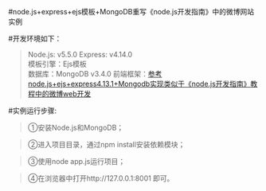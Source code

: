 #node.js+express+ejs模板+MongoDB重写《node.js开发指南》中的微博网站实例

#开发环境如下：
>Node.js: v5.5.0 
>Express:  v4.14.0  
>模板引擎：Ejs模板  
>数据库：MongoDB v3.4.0 
>前端框架：[参考node.js+ejs+express4.13.1+Mongodb实现类似于《node.js开发指南》教程中的微博web开发](http://y.dobit.top/Detail/150.html)

#实例运行步骤:
>①安装Node.js和MongoDB；

>②进入项目目录，通过npm install安装依赖模块；

>③使用node app.js运行项目；

>④在浏览器中打开http://127.0.0.1:8001 即可。
